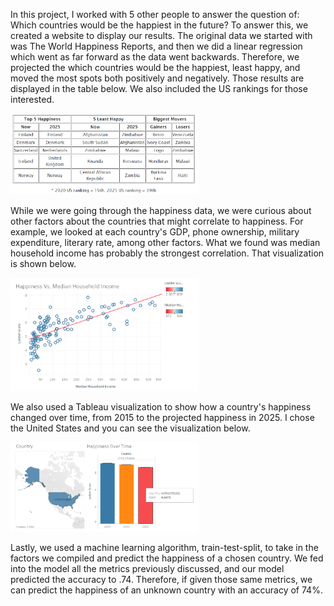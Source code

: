 In this project, I worked with 5 other people to answer the question of: Which countries would be the happiest in the future? To answer this, we created a website to display our results. The original data we started with was The World Happiness Reports, and then we did a linear regression which went as far forward as the data went backwards. Therefore, we projected the which countries would be the happiest, least happy, and moved the most spots both positively and negatively. Those results are displayed in the table below. We also included the US rankings for those interested. 

<img src="Images/findings_table.png" width=300>

While we were going through the happiness data, we were curious about other factors about the countries that might correlate to happiness. For example, we looked at each country's GDP, phone ownership, military expenditure, literary rate, among other factors. What we found was median household income has probably the strongest correlation. That visualization is shown below. 

<img src="Images/happy_vs_median.png" width=300>

We also used a Tableau visualization to show how a country's happiness changed over time, from 2015 to the projected happiness in 2025. I chose the United States and you can see the visualization below.  

<img src="Images/us_happy_over_time.png" width=300>
          
Lastly, we used a machine learning algorithm, train-test-split, to take in the factors we compiled and predict the happiness of a chosen country. We fed into the model all the metrics previously discussed, and our model predicted the accuracy to .74. Therefore, if given those same metrics, we can predict the happiness of an unknown country with an accuracy of 74%.  
